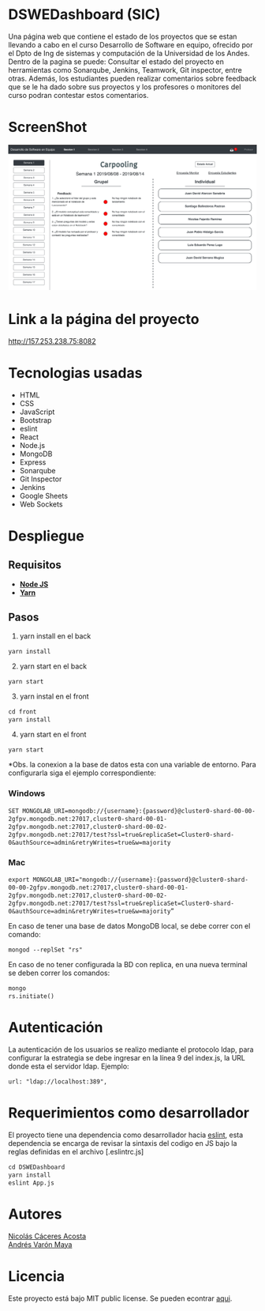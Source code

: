 # DSWEDashboard (SIC)
Una página web que contiene el estado de los proyectos que se estan llevando a cabo en el curso Desarrollo de Software en equipo, ofrecido por el Dpto de Ing de sistemas y computación de la Universidad de los Andes.   
Dentro de la pagina se puede: Consultar el estado del proyecto en herramientas como Sonarqube, Jenkins, Teamwork, Git inspector, entre otras. Además, los estudiantes pueden realizar comentarios sobre feedback que se le ha dado sobre sus proyectos y los profesores o monitores del curso podran contestar estos comentarios.
# ScreenShot
![Screenshot Pag Web](https://raw.githubusercontent.com/nacaceres/CriticaVisualizacion/master/DSWEFINAL.png)
# Link a la página del proyecto   
http://157.253.238.75:8082
# Tecnologias usadas
* HTML
* CSS
* JavaScript
* Bootstrap
* eslint
* React
* Node.js
* MongoDB
* Express
* Sonarqube
* Git Inspector
* Jenkins
* Google Sheets
* Web Sockets

# Despliegue

## Requisitos 
- [**Node JS**](https://nodejs.org/es/download/)
- [**Yarn**](https://yarnpkg.com/lang/es-es/docs/cli/install/)

## Pasos

1. yarn install en el back

```
yarn install
```

2. yarn start en el back
```
yarn start
```

3. yarn instal en el front
```
cd front
yarn install
```

4. yarn start en el front
```
yarn start
```
*Obs. la conexion a la base de datos esta con una variable de entorno. Para configurarla siga el ejemplo correspondiente:
### Windows
```
SET MONGOLAB_URI=mongodb://{username}:{password}@cluster0-shard-00-00-2gfpv.mongodb.net:27017,cluster0-shard-00-01-2gfpv.mongodb.net:27017,cluster0-shard-00-02-2gfpv.mongodb.net:27017/test?ssl=true&replicaSet=Cluster0-shard-0&authSource=admin&retryWrites=true&w=majority
```
### Mac
```
export MONGOLAB_URI="mongodb://{username}:{password}@cluster0-shard-00-00-2gfpv.mongodb.net:27017,cluster0-shard-00-01-2gfpv.mongodb.net:27017,cluster0-shard-00-02-2gfpv.mongodb.net:27017/test?ssl=true&replicaSet=Cluster0-shard-0&authSource=admin&retryWrites=true&w=majority”
```
En caso de tener una base de datos MongoDB local, se debe correr con el comando:
```
mongod --replSet "rs"
```
En caso de no tener configurada la BD con replica, en una nueva terminal se deben correr los comandos:
```
mongo
rs.initiate()
```
# Autenticación
La autenticación de los usuarios se realizo mediante el protocolo ldap, para configurar la estrategia se debe ingresar en la línea 9 del index.js, la URL donde esta el servidor ldap.
Ejemplo:
```
url: "ldap://localhost:389",
```
# Requerimientos como desarrollador
El proyecto tiene una dependencia como desarrollador hacia [eslint](https://eslint.org), esta dependencia se encarga de revisar la sintaxis del codigo en JS bajo la reglas definidas en el archivo [.eslintrc.js]

```
cd DSWEDashboard
yarn install
eslint App.js
```
# Autores
[Nicolás Cáceres Acosta](https://github.com/nacaceres)   
[Andrés Varón Maya](https://github.com/andresvaron)

# Licencia
Este proyecto está bajo MIT public license. Se pueden econtrar [aqui](https://github.com/nacaceres/DSWEDashboard/blob/master/LICENSE).
